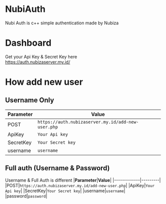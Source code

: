# NubiAuth
Nubi Auth is c++ simple authentication made by Nubiza

# Dashboard
Get your Api Key & Secret Key here
<br />
https://auth.nubizaserver.my.id/



# How add new user

## Username Only
|**Parameter**|**Value**|
|-------------|---------|
|POST|`https://auth.nubizaserver.my.id/add-new-user.php`|
|ApiKey|`Your Api key`|
|SecretKey|`Your Secret key`|
|username|`username`|

## Full auth (Username & Password)
Username & Full Auth is different
|**Parameter**|**Value**|
|-------------|---------|
|POST|`https://auth.nubizaserver.my.id/add-new-user.php`|
|ApiKey|`Your Api key`|
|SecretKey|`Your Secret key`|
|username|`username`|
|password|`password`|
